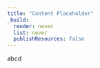 ```yaml
---
title: "Content Placeholder"
_build:
  render: never
  list: never
  publishResources: false
---
```


abcd